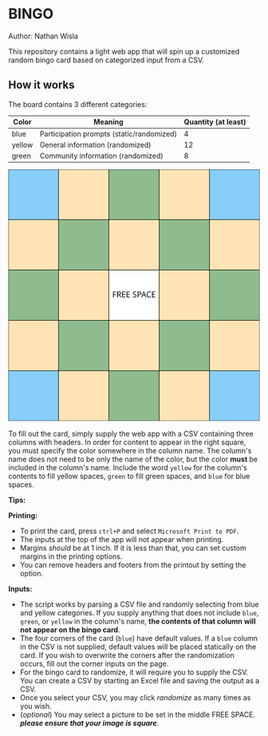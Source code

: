 
# BINGO
Author: Nathan Wisla

This repository contains a light web app that will spin up a customized random bingo card based on categorized input from a CSV.

## How it works

The board contains 3 different categories:

| Color  | Meaning                                   | Quantity (at least) |
| ------ | ----------------------------------------- | ------------------- |
| blue   | Participation prompts (static/randomized) | 4                   |
| yellow | General information   (randomized)        | 12                  |
| green  | Community information (randomized)        | 8                   |

<img src="assets/grid_colored.svg" alt="Grid SVG">

To fill out the card, simply supply the web app with a CSV containing three columns with headers. In order for content to appear in the right square, you must specify the color somewhere in the column name. The column's name does not need to be only the name of the color, but the color **must** be  included in the column's name. Include the word `yellow` for the column's contents to fill yellow spaces, `green` to fill green spaces, and `blue` for blue spaces.

**Tips:**

**Printing:**
* To print the card, press `ctrl+P` and select `Microsoft Print to PDF`.
* The inputs at the top of the app will not appear when printing.
* Margins _should_ be at 1 inch. If it is less than that, you can set custom margins in the printing options.
* You can remove headers and footers from the printout by setting the option.

**Inputs:**
* The script works by parsing a CSV file and randomly selecting from blue and yellow categories. If you supply anything that does not include `blue`, `green`, or `yellow` in the column's name, **the contents of that column will not appear on the bingo card**.
* The four corners of the card (`blue`) have default values. If a `blue` column in the CSV is not supplied, default values will be placed statically on the card. If you wish to overwrite the corners after the randomization occurs, fill out the corner inputs on the page.
* For the bingo card to randomize, it will require you to supply the CSV. You can create a CSV by starting an Excel file and saving the output as a CSV.
* Once you select your CSV, you may click _randomize_ as many times as you wish.
* (_optional_) You may select a picture to be set in the middle FREE SPACE. **_please ensure that your image is square_**. 

